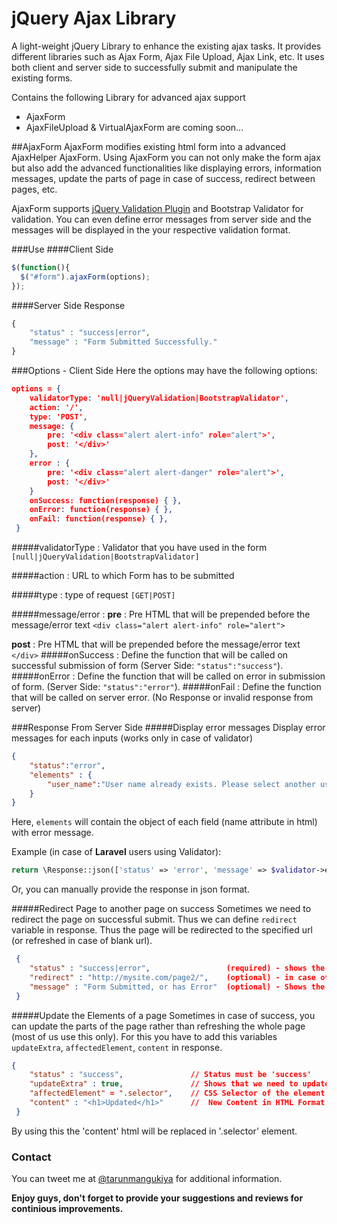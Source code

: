 # jQuery Ajax Library

A light-weight jQuery Library to enhance the existing ajax tasks. It provides different libraries such as Ajax Form, Ajax File Upload, Ajax Link, etc. It uses both client and server side to successfully submit and manipulate the existing forms.

Contains the following Library for advanced ajax support
  - AjaxForm
  - AjaxFileUpload & VirtualAjaxForm are coming soon...

##AjaxForm
AjaxForm modifies existing html form into a advanced AjaxHelper AjaxForm. Using AjaxForm you can not only make the form ajax but also add the advanced functionalities like displaying errors, information messages, update the parts of page in case of success, redirect between pages, etc.

AjaxForm supports [jQuery Validation Plugin](http://jqueryvalidation.org/) and Bootstrap Validator for validation. You can even define error messages from server side and the messages will be displayed in the your respective validation format.

###Use
####Client Side
```javascript
$(function(){
  $("#form").ajaxForm(options);
});
```
####Server Side Response
```php
{
    "status" : "success|error",
	"message" : "Form Submitted Successfully."
}
```
###Options - Client Side
Here the options may have the following options:
```json
options = {
	validatorType: 'null|jQueryValidation|BootstrapValidator',
	action: '/',
	type: 'POST',
	message: {
		pre: '<div class="alert alert-info" role="alert">',
		post: '</div>'
	},
	error : {
		pre: '<div class="alert alert-danger" role="alert">',
		post: '</div>'
	}
	onSuccess: function(response) { },
	onError: function(response) { },
	onFail: function(response) { },
 }
```
#####validatorType :
Validator that you have used in the form `[null|jQueryValidation|BootstrapValidator]`

#####action :
URL to which Form has to be submitted

#####type :
type of request `[GET|POST]`

#####message/error :
**pre** : Pre HTML that will be prepended before the message/error text `<div class="alert alert-info" role="alert">`

**post** : Pre HTML that will be prepended before the message/error text `</div>`
#####onSuccess :
Define the function that will be called on successful submission of form (Server Side: `"status":"success"`).
#####onError :
Define the function that will be called on error in submission of form. (Server Side: `"status":"error"`).
#####onFail :
Define the function that will be called on server error. (No Response or invalid response from server)

###Response From Server Side
#####Display error messages
Display error messages for each inputs (works only in case of validator)
```json
{
    "status":"error",
    "elements" : {
        "user_name":"User name already exists. Please select another user name."
    }
}
```
Here, `elements` will contain the object of each field (name attribute in html) with error message.

Example (in case of **Laravel** users using Validator):
```php
return \Response::json(['status' => 'error', 'message' => $validator->errors()]);
```
Or, you can manually provide the response in json format.

#####Redirect Page to another page on success
Sometimes we need to redirect the page on successful submit. Thus we can define `redirect` variable in response. Thus the page will be redirected to the specified url (or refreshed in case of blank url).
```json
 {
	"status" : "success|error", 				(required) - shows the form is submitted successfully
	"redirect" : "http://mysite.com/page2/", 	(optional) - in case of success, the page is redirected to this url
	"message" : "Form Submitted, or has Error"	(optional) - Shows the custom message/error on top of the form
 }
```
#####Update the Elements of a page
Sometimes in case of success, you can update the parts of the page rather than refreshing the whole page (most of us use this only).
For this you have to add this variables `updateExtra`, `affectedElement`, `content` in response.
```json
{
	"status" : "success",				// Status must be 'success'
	"updateExtra" : true,				// Shows that we need to update a part of web page
	"affectedElement" = ".selector",	// CSS Selector of the element to be updated
	"content" : "<h1>Updated</h1>"		//  New Content in HTML Format
 }
```
By using this the 'content' html will be replaced in '.selector' element.

### Contact
You can tweet me at [@tarunmangukiya](https://twitter.com/TarunMangukiya) for additional information.


**Enjoy guys, don't forget to provide your suggestions and reviews for continious improvements.**